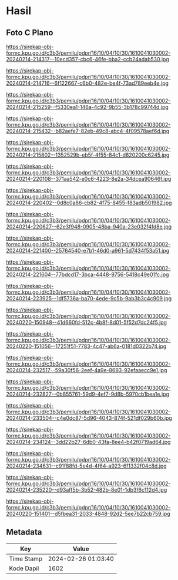 # Hasil

## Foto C Plano

https://sirekap-obj-formc.kpu.go.id/c3b3/pemilu/pdpr/16/10/04/10/30/1610041030002-20240214-214317--10ecd357-cbc6-46fe-bba2-ccb24adab530.jpg

https://sirekap-obj-formc.kpu.go.id/c3b3/pemilu/pdpr/16/10/04/10/30/1610041030002-20240214-214716--6f122667-c6b0-482e-be4f-73ad789eeb4e.jpg

https://sirekap-obj-formc.kpu.go.id/c3b3/pemilu/pdpr/16/10/04/10/30/1610041030002-20240214-215259--f5330ea1-146a-4c92-9b55-3b178c99744d.jpg

https://sirekap-obj-formc.kpu.go.id/c3b3/pemilu/pdpr/16/10/04/10/30/1610041030002-20240214-215432--b82aefe7-82eb-49c8-abc4-4f09578aef6d.jpg

https://sirekap-obj-formc.kpu.go.id/c3b3/pemilu/pdpr/16/10/04/10/30/1610041030002-20240214-215802--1352529b-eb5f-4f55-84c1-d820200c6245.jpg

https://sirekap-obj-formc.kpu.go.id/c3b3/pemilu/pdpr/16/10/04/10/30/1610041030002-20240214-220108--371aa542-e0c6-4223-8e2a-34dcea90646f.jpg

https://sirekap-obj-formc.kpu.go.id/c3b3/pemilu/pdpr/16/10/04/10/30/1610041030002-20240214-220402--0d8c0a86-cb82-4f75-8455-f83adb501982.jpg

https://sirekap-obj-formc.kpu.go.id/c3b3/pemilu/pdpr/16/10/04/10/30/1610041030002-20240214-220627--62e3f948-0905-48ba-940a-23e032f4fd8e.jpg

https://sirekap-obj-formc.kpu.go.id/c3b3/pemilu/pdpr/16/10/04/10/30/1610041030002-20240214-221400--25764540-e7b1-46d0-a961-5d7434f53a51.jpg

https://sirekap-obj-formc.kpu.go.id/c3b3/pemilu/pdpr/16/10/04/10/30/1610041030002-20240214-221604--77bdcd17-3bca-4448-9756-5418c49e01fc.jpg

https://sirekap-obj-formc.kpu.go.id/c3b3/pemilu/pdpr/16/10/04/10/30/1610041030002-20240214-223925--1df5736a-ba70-4ede-9c5b-9ab3b3c4c909.jpg

https://sirekap-obj-formc.kpu.go.id/c3b3/pemilu/pdpr/16/10/04/10/30/1610041030002-20240220-150948--41d660fd-512c-4b8f-8d01-5f52d7dc24f5.jpg

https://sirekap-obj-formc.kpu.go.id/c3b3/pemilu/pdpr/16/10/04/10/30/1610041030002-20240220-151056--17251f51-7783-4c47-ab6a-0181d0322b74.jpg

https://sirekap-obj-formc.kpu.go.id/c3b3/pemilu/pdpr/16/10/04/10/30/1610041030002-20240214-232517--59a30f56-2eef-4a9e-8693-92efaaecc9e1.jpg

https://sirekap-obj-formc.kpu.go.id/c3b3/pemilu/pdpr/16/10/04/10/30/1610041030002-20240214-232827--0b855761-59d9-4ef7-9d8b-5970cb1bea1e.jpg

https://sirekap-obj-formc.kpu.go.id/c3b3/pemilu/pdpr/16/10/04/10/30/1610041030002-20240214-233504--c4e0dc87-5d96-4043-874f-521df029b60b.jpg

https://sirekap-obj-formc.kpu.go.id/c3b3/pemilu/pdpr/16/10/04/10/30/1610041030002-20240214-234124--3dd22b27-6db0-43fa-8ee4-b42f0719ad64.jpg

https://sirekap-obj-formc.kpu.go.id/c3b3/pemilu/pdpr/16/10/04/10/30/1610041030002-20240214-234631--c91f88fd-5e4d-4f64-a923-6f1332f04c8d.jpg

https://sirekap-obj-formc.kpu.go.id/c3b3/pemilu/pdpr/16/10/04/10/30/1610041030002-20240214-235220--d93aff5b-3b52-482b-8e01-1db3f6c112d4.jpg

https://sirekap-obj-formc.kpu.go.id/c3b3/pemilu/pdpr/16/10/04/10/30/1610041030002-20240220-151401--d5fbea31-2033-4848-92d2-5ee7b22cb759.jpg


## Metadata

| Key        | Value               |
| ---------- | ------------------- |
| Time Stamp | 2024-02-26 01:03:40 |
| Kode Dapil | 1602                |



